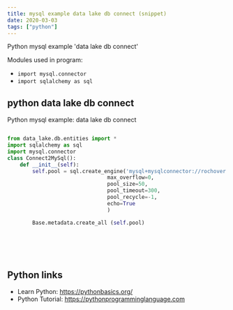 ```yaml
---
title: mysql example data lake db connect (snippet)
date: 2020-03-03
tags: ["python"]
---
```

Python mysql example 'data lake db connect'


Modules used in program: 
* `import mysql.connector`
* `import sqlalchemy as sql`

## python data lake db connect

Python mysql example: data lake db connect

```python

from data_lake.db.entities import *
import sqlalchemy as sql
import mysql.connector
class Connect2MySql():
    def __init__(self):
        self.pool = sql.create_engine('mysql+mysqlconnector://rochover:123456@localhost/dblp',
                                max_overflow=0,
                                pool_size=50,
                                pool_timeout=300,
                                pool_recycle=-1,
                                echo=True
                                )

        Base.metadata.create_all (self.pool)







```

## Python links

- Learn Python: https://pythonbasics.org/
- Python Tutorial: https://pythonprogramminglanguage.com
